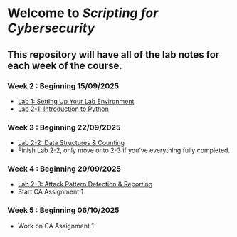# Welcome to *Scripting for Cybersecurity*

## This repository will have all of the lab notes for each week of the course.  

### Week 2 : Beginning 15/09/2025
- [Lab 1: Setting Up Your Lab Environment](https://github.com/MarkCummins-SETU/Scripting-for-Cybersecurity/blob/main/Lab1/lab1.md)
- [Lab 2-1: Introduction to Python](https://github.com/MarkCummins-SETU/Scripting-for-Cybersecurity/blob/main/Lab2/2.1/lab2-1.md)

### Week 3 : Beginning 22/09/2025  
- [Lab 2-2: Data Structures & Counting](https://github.com/MarkCummins-SETU/Scripting-for-Cybersecurity/blob/main/Lab2/2.2/lab2-2.md)
- Finish Lab 2-2, only move onto 2-3 if you've everything fully completed.

### Week 4 : Beginning 29/09/2025 
- [Lab 2-3: Attack Pattern Detection & Reporting](https://github.com/MarkCummins-SETU/Scripting-for-Cybersecurity/blob/main/Lab2/2.3/lab2-3.md)
- Start CA Assignment 1

### Week 5 : Beginning 06/10/2025 
- Work on CA Assignment 1
